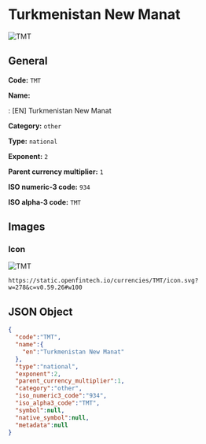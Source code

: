 
# Turkmenistan New Manat 
![TMT](https://static.openfintech.io/currencies/TMT/icon.svg?w=278&c=v0.59.26#w100)  

## General 
 
**Code:** `TMT` 
 
**Name:** 
 
:	[EN] Turkmenistan New Manat 
 
**Category:** `other` 
 
**Type:** `national` 
 
**Exponent:** `2` 
 
**Parent currency multiplier:** `1` 
 
**ISO numeric-3 code:** `934` 
 
**ISO alpha-3 code:** `TMT` 
 

## Images 

### Icon 
 
![TMT](https://static.openfintech.io/currencies/TMT/icon.svg?w=278&c=v0.59.26#w100)  

```
https://static.openfintech.io/currencies/TMT/icon.svg?w=278&c=v0.59.26#w100
```  

## JSON Object 

```json
{
  "code":"TMT",
  "name":{
    "en":"Turkmenistan New Manat"
  },
  "type":"national",
  "exponent":2,
  "parent_currency_multiplier":1,
  "category":"other",
  "iso_numeric3_code":"934",
  "iso_alpha3_code":"TMT",
  "symbol":null,
  "native_symbol":null,
  "metadata":null
}
```  
